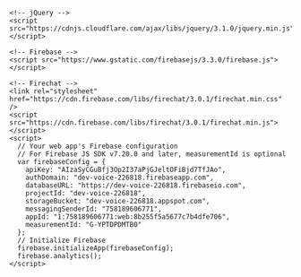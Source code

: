 <!doctype html>
<html>
  <head>
    <meta charset='utf-8' />

    <!-- jQuery -->
    <script src="https://cdnjs.cloudflare.com/ajax/libs/jquery/3.1.0/jquery.min.js"></script>

    <!-- Firebase -->
    <script src="https://www.gstatic.com/firebasejs/3.3.0/firebase.js"></script>

    <!-- Firechat -->
    <link rel="stylesheet" href="https://cdn.firebase.com/libs/firechat/3.0.1/firechat.min.css" />
    <script src="https://cdn.firebase.com/libs/firechat/3.0.1/firechat.min.js"></script>
    <script>
      // Your web app's Firebase configuration
      // For Firebase JS SDK v7.20.0 and later, measurementId is optional
      var firebaseConfig = {
        apiKey: "AIzaSyCGuBfj3Op2I37aPjGJeltOFiBjd7TfJAo",
        authDomain: "dev-voice-226818.firebaseapp.com",
        databaseURL: "https://dev-voice-226818.firebaseio.com",
        projectId: "dev-voice-226818",
        storageBucket: "dev-voice-226818.appspot.com",
        messagingSenderId: "758189606771",
        appId: "1:758189606771:web:8b255f5a5677c7b4dfe706",
        measurementId: "G-YPTDPDMTB0"
      };
      // Initialize Firebase
      firebase.initializeApp(firebaseConfig);
      firebase.analytics();
    </script>
  </head>
  <body>
    <script>
      function login() {
        var provider = new firebase.auth.GoogleAuthProvider();
        firebase.auth().signInWithPopup(provider).catch(function(error) {
          console.log("Error authenticating user:", error);
        });
      }
      function setUserInfo(username){
            var user = firebase.auth().currentUser;
            user.updateProfile({
              displayName: username
            });
      }
      firebase.auth().onAuthStateChanged(function(user) {
        // Once authenticated, instantiate Firechat with the logged in user
        if (user) {
          initChat(user);
        }
      });

      function initChat(user) {
        // Get a Firebase Database ref
        var chatRef = firebase.database().ref("chat");

        // Create a Firechat instance
        var chat = new FirechatUI(chatRef, document.getElementById("firechat-wrapper"));

        // Set the Firechat user
        chat.setUser(user.uid, user.displayName);
      }
    </script>

    <div id="firechat-wrapper">
      <button onclick="login();">Login with Google</button>
    </div>
    <a href="https://forms.sendpulse.com/47c24e3b99/">Subscribe to mailing list for updates</a>
    Set Username: <input id="username"><button onclick="setUserInfo(username.value)">Save</button>
  </body>
</html>
